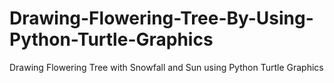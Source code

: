 # Drawing-Flowering-Tree-By-Using-Python-Turtle-Graphics
Drawing Flowering Tree with Snowfall and Sun using Python Turtle Graphics
